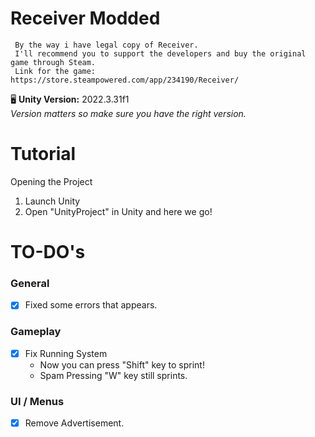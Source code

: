 Receiver Modded
===============
     By the way i have legal copy of Receiver.
     I'll recommend you to support the developers and buy the original game through Steam.
     Link for the game: https://store.steampowered.com/app/234190/Receiver/

🖥️ **Unity Version:** 2022.3.31f1<br>
*Version matters so make sure you have the right version.*

Tutorial
========

Opening the Project
1. Launch Unity
2. Open "UnityProject" in Unity and here we go!


TO-DO's
=======

### General

- [x] Fixed some errors that appears.

### Gameplay
- [x] Fix Running System
   - Now you can press "Shift" key to sprint!
   - Spam Pressing "W" key still sprints.

### UI / Menus
- [x] Remove Advertisement.
